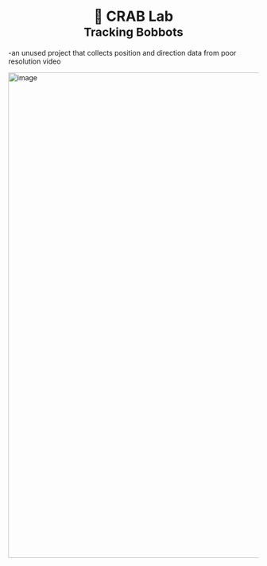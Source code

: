 <h1 align="center">
  <br>
  🦀 CRAB Lab
  <br>
  <sub>Tracking Bobbots</sub>
  <br>
</h1>

-an unused project that collects position and direction data from poor resolution video

<img width="1025" height="977" alt="image" src="https://github.com/user-attachments/assets/bc3bd0a8-401c-4883-b7cd-704253d19970" />
